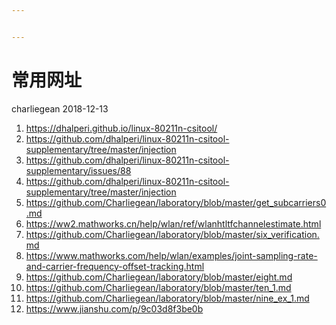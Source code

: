 ```yaml
---


---
```


<h1 id="常用网址">常用网址</h1>
<p>charliegean 2018-12-13</p>
<ol>
<li><a href="https://dhalperi.github.io/linux-80211n-csitool/">https://dhalperi.github.io/linux-80211n-csitool/</a></li>
<li><a href="https://github.com/dhalperi/linux-80211n-csitool-supplementary/tree/master/injection">https://github.com/dhalperi/linux-80211n-csitool-supplementary/tree/master/injection</a></li>
<li><a href="https://github.com/dhalperi/linux-80211n-csitool-supplementary/issues/88">https://github.com/dhalperi/linux-80211n-csitool-supplementary/issues/88</a></li>
<li><a href="https://github.com/dhalperi/linux-80211n-csitool-supplementary/tree/master/injection">https://github.com/dhalperi/linux-80211n-csitool-supplementary/tree/master/injection</a></li>
<li><a href="https://github.com/Charliegean/laboratory/blob/master/get_subcarriers0.md">https://github.com/Charliegean/laboratory/blob/master/get_subcarriers0.md</a></li>
<li><a href="https://ww2.mathworks.cn/help/wlan/ref/wlanhtltfchannelestimate.html">https://ww2.mathworks.cn/help/wlan/ref/wlanhtltfchannelestimate.html</a></li>
<li><a href="https://github.com/Charliegean/laboratory/blob/master/six_verification.md">https://github.com/Charliegean/laboratory/blob/master/six_verification.md</a></li>
<li><a href="https://www.mathworks.com/help/wlan/examples/joint-sampling-rate-and-carrier-frequency-offset-tracking.html">https://www.mathworks.com/help/wlan/examples/joint-sampling-rate-and-carrier-frequency-offset-tracking.html</a></li>
<li><a href="https://github.com/Charliegean/laboratory/blob/master/eight.md">https://github.com/Charliegean/laboratory/blob/master/eight.md</a></li>
<li><a href="https://github.com/Charliegean/laboratory/blob/master/ten_1.md">https://github.com/Charliegean/laboratory/blob/master/ten_1.md</a></li>
<li><a href="https://github.com/Charliegean/laboratory/blob/master/nine_ex_1.md">https://github.com/Charliegean/laboratory/blob/master/nine_ex_1.md</a></li>
<li><a href="https://www.jianshu.com/p/9c03d8f3be0b">https://www.jianshu.com/p/9c03d8f3be0b</a></li>
</ol>

